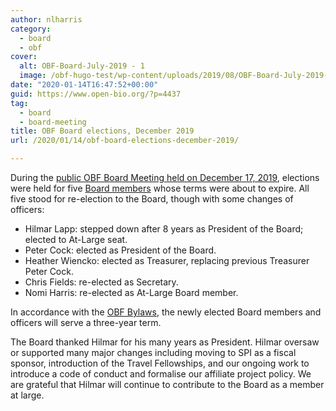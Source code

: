 ```yaml
---
author: nlharris
category:
  - board
  - obf
cover:
  alt: OBF-Board-July-2019 - 1
  image: /obf-hugo-test/wp-content/uploads/2019/08/OBF-Board-July-2019-1.jpg
date: "2020-01-14T16:47:52+00:00"
guid: https://www.open-bio.org/?p=4437
tag:
  - board
  - board-meeting
title: OBF Board elections, December 2019
url: /2020/01/14/obf-board-elections-december-2019/

---
```

During the [public OBF Board Meeting held on December 17, 2019](https://github.com/OBF/obf-docs/pull/71), elections were held for five [Board members](/obf-hugo-test/board/) whose terms were about to expire. All five stood for re-election to the Board, though with some changes of officers:

- Hilmar Lapp: stepped down after 8 years as President of the Board; elected to At-Large seat.
- Peter Cock: elected as President of the Board.
- Heather Wiencko: elected as Treasurer, replacing previous Treasurer Peter Cock.
- Chris Fields: re-elected as Secretary.
- Nomi Harris: re-elected as At-Large Board member.

In accordance with the [OBF Bylaws](https://github.com/OBF/obf-docs/blob/master/OBF%20Bylaws.md), the newly elected Board members and officers will serve a three-year term.

The Board thanked Hilmar for his many years as President. Hilmar oversaw or supported many major changes including moving to SPI as a fiscal sponsor, introduction of the Travel Fellowships, and our ongoing work to introduce a code of conduct and formalise our affiliate project policy. We are grateful that Hilmar will continue to contribute to the Board as a member at large.
